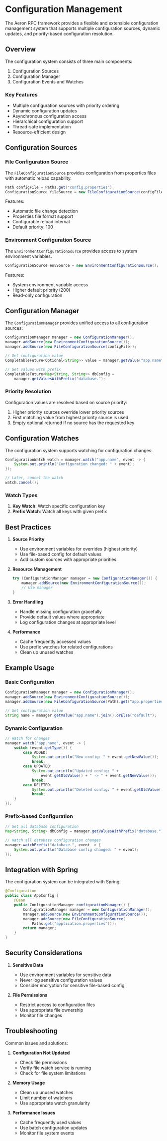 # Configuration Management

The Aeron RPC framework provides a flexible and extensible configuration management system that supports multiple configuration sources, dynamic updates, and priority-based configuration resolution.

## Overview

The configuration system consists of three main components:

1. Configuration Sources
2. Configuration Manager
3. Configuration Events and Watches

### Key Features

- Multiple configuration sources with priority ordering
- Dynamic configuration updates
- Asynchronous configuration access
- Hierarchical configuration support
- Thread-safe implementation
- Resource-efficient design

## Configuration Sources

### File Configuration Source

The `FileConfigurationSource` provides configuration from properties files with automatic reload capability.

```java
Path configFile = Paths.get("config.properties");
ConfigurationSource fileSource = new FileConfigurationSource(configFile);
```

Features:
- Automatic file change detection
- Properties file format support
- Configurable reload interval
- Default priority: 100

### Environment Configuration Source

The `EnvironmentConfigurationSource` provides access to system environment variables.

```java
ConfigurationSource envSource = new EnvironmentConfigurationSource();
```

Features:
- System environment variable access
- Higher default priority (200)
- Read-only configuration

## Configuration Manager

The `ConfigurationManager` provides unified access to all configuration sources:

```java
ConfigurationManager manager = new ConfigurationManager();
manager.addSource(new EnvironmentConfigurationSource());
manager.addSource(new FileConfigurationSource(configFile));

// Get configuration value
CompletableFuture<Optional<String>> value = manager.getValue("app.name");

// Get values with prefix
CompletableFuture<Map<String, String>> dbConfig = 
    manager.getValuesWithPrefix("database.");
```

### Priority Resolution

Configuration values are resolved based on source priority:
1. Higher priority sources override lower priority sources
2. First matching value from highest priority source is used
3. Empty optional returned if no source has the requested key

## Configuration Watches

The configuration system supports watching for configuration changes:

```java
ConfigurationWatch watch = manager.watch("app.name", event -> {
    System.out.println("Configuration changed: " + event);
});

// Later, cancel the watch
watch.cancel();
```

### Watch Types

1. **Key Watch**: Watch specific configuration key
2. **Prefix Watch**: Watch all keys with given prefix

## Best Practices

1. **Source Priority**
   - Use environment variables for overrides (highest priority)
   - Use file-based config for default values
   - Add custom sources with appropriate priorities

2. **Resource Management**
   ```java
   try (ConfigurationManager manager = new ConfigurationManager()) {
       manager.addSource(new EnvironmentConfigurationSource());
       // Use manager
   }
   ```

3. **Error Handling**
   - Handle missing configuration gracefully
   - Provide default values where appropriate
   - Log configuration changes at appropriate level

4. **Performance**
   - Cache frequently accessed values
   - Use prefix watches for related configurations
   - Clean up unused watches

## Example Usage

### Basic Configuration

```java
ConfigurationManager manager = new ConfigurationManager();
manager.addSource(new EnvironmentConfigurationSource());
manager.addSource(new FileConfigurationSource(Paths.get("app.properties")));

// Get configuration value
String name = manager.getValue("app.name").join().orElse("default");
```

### Dynamic Configuration

```java
// Watch for changes
manager.watch("app.name", event -> {
    switch (event.getType()) {
        case ADDED:
            System.out.println("New config: " + event.getNewValue());
            break;
        case UPDATED:
            System.out.println("Updated config: " + 
                event.getOldValue() + " -> " + event.getNewValue());
            break;
        case DELETED:
            System.out.println("Deleted config: " + event.getOldValue());
            break;
    }
});
```

### Prefix-based Configuration

```java
// Get all database configuration
Map<String, String> dbConfig = manager.getValuesWithPrefix("database.").join();

// Watch all database configuration changes
manager.watchPrefix("database.", event -> {
    System.out.println("Database config changed: " + event);
});
```

## Integration with Spring

The configuration system can be integrated with Spring:

```java
@Configuration
public class AppConfig {
    @Bean
    public ConfigurationManager configurationManager() {
        ConfigurationManager manager = new ConfigurationManager();
        manager.addSource(new EnvironmentConfigurationSource());
        manager.addSource(new FileConfigurationSource(
            Paths.get("application.properties")));
        return manager;
    }
}
```

## Security Considerations

1. **Sensitive Data**
   - Use environment variables for sensitive data
   - Never log sensitive configuration values
   - Consider encryption for sensitive file-based config

2. **File Permissions**
   - Restrict access to configuration files
   - Use appropriate file ownership
   - Monitor file changes

## Troubleshooting

Common issues and solutions:

1. **Configuration Not Updated**
   - Check file permissions
   - Verify file watch service is running
   - Check for file system limitations

2. **Memory Usage**
   - Clean up unused watches
   - Limit number of watchers
   - Use appropriate watch granularity

3. **Performance Issues**
   - Cache frequently used values
   - Use batch configuration updates
   - Monitor file system events

